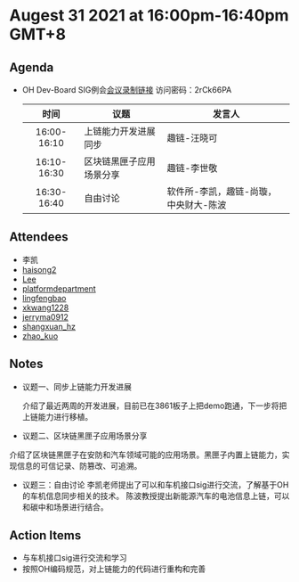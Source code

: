 #  Augest 31 2021 at 16:00pm-16:40pm GMT+8

## Agenda

- OH Dev-Board SIG例会[会议录制链接](https://meeting.tencent.com/v2/cloud-record/share?id=cf127de7-3126-4160-8217-d42b2df5212e&from=3&is-single=true) 访问密码：2rCk66PA

  |    时间     | 议题                                               | 发言人                                                       |
  | :---------: | -------------------------------------------------- | ------------------------------------------------------------ |
  | 16:00-16:10 | 上链能力开发进展同步                           | 趣链-汪晓可                                           |
  | 16:10-16:30 | 区块链黑匣子应用场景分享                       | 趣链-李世敬                                           |
  | 16:30-16:40 | 自由讨论                         | 软件所-李凯，趣链-尚璇，中央财大-陈波                                                  |
  

## Attendees

- 李凯
- [haisong2](https://gitee.com/haisong2)
- [Lee](https://gitee.com/www.lee.com)
- [platformdepartment](https://gitee.com/platformdepartment)
- [lingfengbao](https://gitee.com/lingfengbao)
- [xkwang1228](https://gitee.com/xkwang1228)
- [jerryma0912](https://gitee.com/jerryma0912)
- [shangxuan_hz](https://gitee.com/shangxuan_hz)
- [zhao_kuo](https://gitee.com/zhao_kuo)

## Notes

- 议题一、同步上链能力开发进展
  
  介绍了最近两周的开发进展，目前已在3861板子上把demo跑通，下一步将把上链能力进行移植。
  
-  议题二、区块链黑匣子应用场景分享

  介绍了区块链黑匣子在安防和汽车领域可能的应用场景。黑匣子内置上链能力，实现信息的可信记录、防篡改、可追溯。


- 议题三：自由讨论
  李凯老师提出了可以和车机接口sig进行交流，了解基于OH的车机信息同步相关的技术。
  陈波教授提出新能源汽车的电池信息上链，可以和碳中和场景进行结合。


## Action Items

- 与车机接口sig进行交流和学习
- 按照OH编码规范，对上链能力的代码进行重构和完善


  